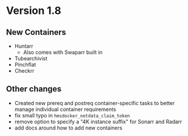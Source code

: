 # Version 1.8

## New Containers

* Huntarr
  * Also comes with Swaparr built in
* Tubearchivist
* Pinchflat
* Checkrr

## Other changes

* Created new prereq and postreq container-specific tasks to better manage individual container requirements
* fix small typo in `hmsdocker_netdata_claim_token`
* remove option to specify a "4K instance suffix" for Sonarr and Radarr
* add docs around how to add new containers
